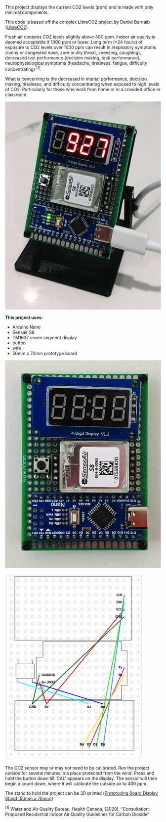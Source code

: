 This project displays the current CO2 levels (ppm) and is made with only minimal components.

This code is based off the complex LibreCO2 project by Daniel Bernalb (<a href="https://github.com/danielbernalb/LibreCO2">LibreCO2</a>).

  

Fresh air contains CO2 levels slightly above 400 ppm. Indoor air quality is deemed acceptable if 1000 ppm or lower. Long term (>24 hours) of exposure to CO2 levels over 1000 ppm can result in respiratory symptoms (runny or congested nose, sore or dry throat, sneezing, coughing), decreased test performance (decision making, task performance), neurophysiological symptoms (headache, tiredness, fatigue, difficulty concentrating) <sup>[1]</sup>.  
  
What is concerning is the decreased in mental performance, decision making, tiredness, and difficulty concentrating when exposed to high levels of CO2. Particularly for those who work from home or in a crowded office or classroom.  
  
![CO2 Monitor Project](https://github.com/ZPaulWeleschuk/CO2_Monitor_Arduino/blob/main/img/CO2_Monitor_Stand_cropped.jpg)

**This project uses:**
- Arduino Nano  
- Sensair S8  
- TM1637 seven segment display
- button
- wire
- 50mm x 70mm prototype board

  
![CO2 Monitor](https://github.com/ZPaulWeleschuk/CO2_Monitor_Arduino/blob/main/img/CO2_Monitor_cropped.jpg)

![Wiring Diagram](https://github.com/ZPaulWeleschuk/CO2_Monitor_Arduino/blob/main/img/wiringDiagram_CO2_monitor.png)
  

The CO2 sensor may or may not need to be calibrated. Run the project outside for several minutes in a place protected from the wind. Press and hold the button down till ‘CAL’ appears on the display. The sensor will then begin a count down, where it will calibrate the outside air to 400 ppm.

  

The stand to hold the project can be 3D printed (<a href="https://www.printables.com/model/645775-prototyping-board-display-stand-50mm-x-70mm">Prototyping Board Display Stand (50mm x 70mm)</a>)

  

<sup>[1]</sup> Water and Air Quality Bureau, Health Canada, (2020), “Consultation: Proposed Residential Indoor Air Quality Guidelines for Carbon Dioxide”


